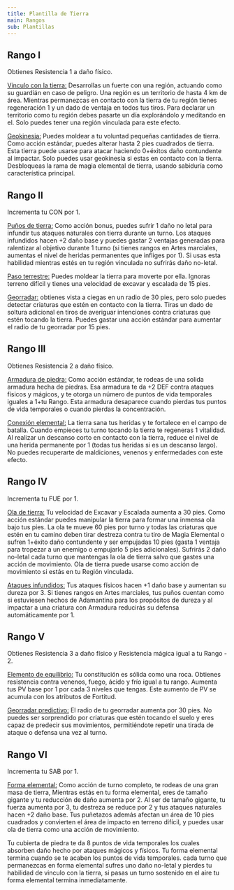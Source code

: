```yaml
---
title: Plantilla de Tierra
main: Rangos
sub: Plantillas
---
```


## Rango I

Obtienes Resistencia 1 a daño físico. 

<u>Vínculo con la tierra:</u> Desarrollas un fuerte con una región, actuando como su guardián en caso de peligro. Una región es un territorio de hasta 4 km de área. Mientras permanezcas en contacto con la tierra de tu región tienes regeneración 1 y un dado de ventaja en todos tus tiros. Para declarar un territorio como tu región debes pasarte un día explorándolo y meditando en el. Solo puedes tener una región vinculada para este efecto.

<u>Geokinesia:</u> Puedes moldear a tu voluntad pequeñas cantidades de tierra. Como acción estándar, puedes alterar hasta 2 pies cuadrados de tierra. Esta tierra puede usarse para atacar haciendo 0+éxitos daño contundente al impactar. Solo puedes usar geokinesia si estas en contacto con la tierra. Desbloqueas la rama de magia elemental de tierra, usando sabiduría como característica principal.

## Rango II

Incrementa tu CON por 1.

<u>Puños de tierra:</u> Como acción bonus, puedes sufrir 1 daño no letal para infundir tus ataques naturales con tierra durante un turno. Los ataques infundidos hacen +2 daño base y puedes gastar 2 ventajas generadas para ralentizar al objetivo durante 1 turno (si tienes rangos en Artes marciales, aumentas el nivel de heridas permanentes que infliges por 1). Si usas esta habilidad mientras estés en tu región vinculada no sufrirás daño no-letal.

<u>Paso terrestre:</u> Puedes moldear la tierra para moverte por ella. Ignoras terreno difícil y tienes una velocidad de excavar y escalada de 15 pies.

<u>Georradar:</u> obtienes vista a ciegas en un radio de 30 pies, pero solo puedes detectar criaturas que estén en contacto con la tierra. Tiras un dado de soltura adicional en tiros de averiguar intenciones contra criaturas que estén tocando la tierra. Puedes gastar una acción estándar para aumentar el radio de tu georradar por 15 pies.

## Rango III 

Obtienes Resistencia 2 a daño físico. 

<u>Armadura de piedra:</u> Como acción estándar, te rodeas de una solida armadura hecha de piedras. Esa armadura te da +2 DEF contra ataques físicos y mágicos, y te otorga un número de puntos de vida temporales iguales a 1+tu Rango. Esta armadura desaparece cuando pierdas tus puntos de vida temporales o cuando pierdas la concentración.

<u>Conexión elemental:</u> La tierra sana tus heridas y te fortalece en el campo de batalla. Cuando empieces tu turno tocando la tierra te regeneras 1 vitalidad. Al realizar un descanso corto en contacto con la tierra, reduce el nivel de una herida permanente por 1 (todas tus heridas si es un descanso largo). No puedes recuperarte de maldiciones, venenos y enfermedades con este efecto.

## Rango IV 

Incrementa tu FUE por 1.

<u>Ola de tierra:</u> Tu velocidad de Excavar y Escalada aumenta a 30 pies. Como acción estándar puedes manipular la tierra para formar una inmensa ola bajo tus pies. La ola te mueve 60 pies por turno y todas las criaturas que estén en tu camino deben tirar destreza contra tu tiro de Magia Elemental o sufren 1+éxito daño contundente y ser empujadas 10 pies (gasta 1 ventaja para tropezar a un enemigo o empujarlo 5 pies adicionales). Sufrirás 2 daño no-letal cada turno que mantengas la ola de tierra salvo que gastes una acción de movimiento. Ola de tierra puede usarse como acción de movimiento si estás en tu Región vinculada.

<u>Ataques infundidos:</u> Tus ataques físicos hacen +1 daño base y aumentan su dureza por 3. Si tienes rangos en Artes marciales, tus puños cuentan como si estuviesen hechos de Adamantina para los propósitos de dureza y al impactar a una criatura con Armadura reducirás su defensa automáticamente por 1. 

## Rango V

Obtienes Resistencia 3 a daño físico y Resistencia mágica igual a tu Rango - 2.

<u>Elemento de equilibrio:</u> Tu constitución es sólida como una roca. Obtienes resistencia contra venenos, fuego, ácido y frío igual a tu rango. Aumenta tus PV base por 1 por cada 3 niveles que tengas. Este aumento de PV se acumula con los atributos de Fortitud.

<u>Georradar predictivo:</u> El radio de tu georradar aumenta por 30 pies. No puedes ser sorprendido por criaturas que estén tocando el suelo y eres capaz de predecir sus movimientos, permitiéndote repetir una tirada de ataque o defensa una vez al turno.

## Rango VI

 Incrementa tu SAB por 1.

<u>Forma elemental:</u> Como acción de turno completo, te rodeas de una gran masa de tierra, Mientras estás en tu forma elemental, eres de tamaño gigante y tu reducción de daño aumenta por 2. Al ser de tamaño gigante, tu fuerza aumenta por 3, tu destreza se reduce por 2 y tus ataques naturales hacen +2 daño base. Tus puñetazos además afectan un área de 10 pies cuadrados y convierten el área de impacto en terreno difícil, y puedes usar ola de tierra como una acción de movimiento.

Tu cubierta de piedra te da 8 puntos de vida temporales los cuales absorben daño hecho por ataques mágicos y físicos. Tu forma elemental termina cuando se te acaben los puntos de vida temporales. cada turno que permanezcas en forma elemental sufres uno daño no-letal y  pierdes tu habilidad de vinculo con la tierra, si pasas un turno sostenido en el aire tu forma elemental termina inmediatamente.